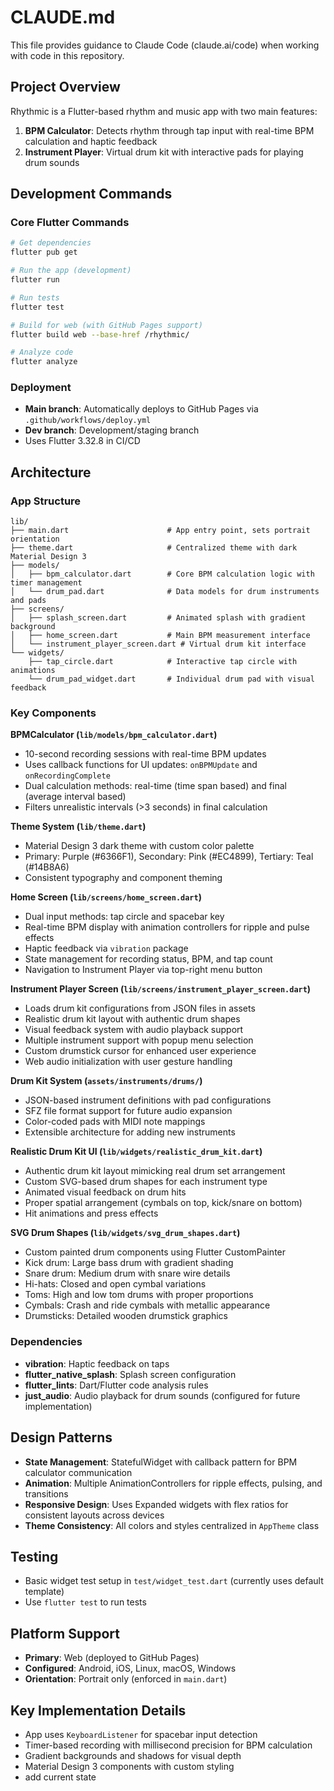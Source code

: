 # CLAUDE.md

This file provides guidance to Claude Code (claude.ai/code) when working with code in this repository.

## Project Overview

Rhythmic is a Flutter-based rhythm and music app with two main features:
1. **BPM Calculator**: Detects rhythm through tap input with real-time BPM calculation and haptic feedback
2. **Instrument Player**: Virtual drum kit with interactive pads for playing drum sounds

## Development Commands

### Core Flutter Commands
```bash
# Get dependencies
flutter pub get

# Run the app (development)
flutter run

# Run tests
flutter test

# Build for web (with GitHub Pages support)
flutter build web --base-href /rhythmic/

# Analyze code
flutter analyze
```

### Deployment
- **Main branch**: Automatically deploys to GitHub Pages via `.github/workflows/deploy.yml`
- **Dev branch**: Development/staging branch
- Uses Flutter 3.32.8 in CI/CD

## Architecture

### App Structure
```
lib/
├── main.dart                      # App entry point, sets portrait orientation
├── theme.dart                     # Centralized theme with dark Material Design 3
├── models/
│   ├── bpm_calculator.dart        # Core BPM calculation logic with timer management
│   └── drum_pad.dart              # Data models for drum instruments and pads
├── screens/
│   ├── splash_screen.dart         # Animated splash with gradient background
│   ├── home_screen.dart           # Main BPM measurement interface
│   └── instrument_player_screen.dart # Virtual drum kit interface
└── widgets/
    ├── tap_circle.dart            # Interactive tap circle with animations
    └── drum_pad_widget.dart       # Individual drum pad with visual feedback
```

### Key Components

**BPMCalculator (`lib/models/bpm_calculator.dart`)**
- 10-second recording sessions with real-time BPM updates
- Uses callback functions for UI updates: `onBPMUpdate` and `onRecordingComplete`
- Dual calculation methods: real-time (time span based) and final (average interval based)
- Filters unrealistic intervals (>3 seconds) in final calculation

**Theme System (`lib/theme.dart`)**
- Material Design 3 dark theme with custom color palette
- Primary: Purple (#6366F1), Secondary: Pink (#EC4899), Tertiary: Teal (#14B8A6)
- Consistent typography and component theming

**Home Screen (`lib/screens/home_screen.dart`)**
- Dual input methods: tap circle and spacebar key
- Real-time BPM display with animation controllers for ripple and pulse effects
- Haptic feedback via `vibration` package
- State management for recording status, BPM, and tap count
- Navigation to Instrument Player via top-right menu button

**Instrument Player Screen (`lib/screens/instrument_player_screen.dart`)**
- Loads drum kit configurations from JSON files in assets
- Realistic drum kit layout with authentic drum shapes
- Visual feedback system with audio playback support
- Multiple instrument support with popup menu selection
- Custom drumstick cursor for enhanced user experience
- Web audio initialization with user gesture handling

**Drum Kit System (`assets/instruments/drums/`)**
- JSON-based instrument definitions with pad configurations
- SFZ file format support for future audio expansion
- Color-coded pads with MIDI note mappings
- Extensible architecture for adding new instruments

**Realistic Drum Kit UI (`lib/widgets/realistic_drum_kit.dart`)**
- Authentic drum kit layout mimicking real drum set arrangement
- Custom SVG-based drum shapes for each instrument type
- Animated visual feedback on drum hits
- Proper spatial arrangement (cymbals on top, kick/snare on bottom)
- Hit animations and press effects

**SVG Drum Shapes (`lib/widgets/svg_drum_shapes.dart`)**
- Custom painted drum components using Flutter CustomPainter
- Kick drum: Large bass drum with gradient shading
- Snare drum: Medium drum with snare wire details
- Hi-hats: Closed and open cymbal variations
- Toms: High and low tom drums with proper proportions
- Cymbals: Crash and ride cymbals with metallic appearance
- Drumsticks: Detailed wooden drumstick graphics

### Dependencies
- **vibration**: Haptic feedback on taps
- **flutter_native_splash**: Splash screen configuration
- **flutter_lints**: Dart/Flutter code analysis rules
- **just_audio**: Audio playback for drum sounds (configured for future implementation)

## Design Patterns

- **State Management**: StatefulWidget with callback pattern for BPM calculator communication
- **Animation**: Multiple AnimationControllers for ripple effects, pulsing, and transitions
- **Responsive Design**: Uses Expanded widgets with flex ratios for consistent layouts across devices
- **Theme Consistency**: All colors and styles centralized in `AppTheme` class

## Testing

- Basic widget test setup in `test/widget_test.dart` (currently uses default template)
- Use `flutter test` to run tests

## Platform Support

- **Primary**: Web (deployed to GitHub Pages)
- **Configured**: Android, iOS, Linux, macOS, Windows
- **Orientation**: Portrait only (enforced in `main.dart`)

## Key Implementation Details

- App uses `KeyboardListener` for spacebar input detection
- Timer-based recording with millisecond precision for BPM calculation
- Gradient backgrounds and shadows for visual depth
- Material Design 3 components with custom styling
- add current state